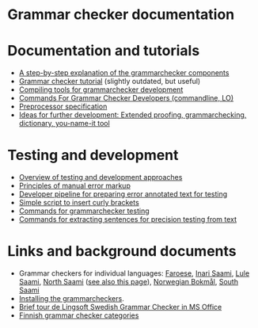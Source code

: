 # Grammar checker documentation

# Documentation and tutorials

- [A step-by-step explanation of the grammarchecker components](https://github.com/divvun/libdivvun/blob/master/README.org)
- [Grammar checker tutorial](doc/GrammarcheckerTutorial.html) (slightly outdated, but useful)
- [Compiling tools for grammarchecker development](doc/GrammarcheckerCompilation.html)
- [Commands For Grammar Checker Developers (commandline, LO)](../../tools/CommandsForGrammarCheckerDevelopers.html)
- [Preprocessor specification](doc/PreprocessorSpecification.html)
- [Ideas for further development: Extended proofing, grammarchecking, dictionary, you-name-it tool](extendedproofingtool.md)

# Testing and development

- [Overview of testing and development approaches](doc/grammarchecker-testing-overview.md)
- [Principles of manual error markup](../spelling/testdoc/error-markup.html)
- [Developer pipeline for preparing error annotated text for testing](preparing-annotated-text.md)
- [Simple script to insert curly brackets](curly-bracket.md)
- [Commands for grammarchecker testing](doc/grammarchecker_testing.html)
- [Commands for extracting sentences for precision testing from text](extracting-precision-sentences.md)


# Links and background documents

- Grammar checkers for individual languages: [Faroese](https://giellalt.github.io/lang-fao/gramcheck/), [Inari Saami](https://giellalt.github.io/lang-smn/gramcheck/), [Lule Saami](https://giellalt.github.io/lang-smj/gramcheck/), [North Saami](https://giellalt.github.io/lang-sme/gramcheck/) ([see also this page](NortSaamiGrammarchecker.html)), [Norwegian Bokmål](https://giellalt.github.io/lang-nob/gramcheck/),  [South Saami](https://giellalt.github.io/lang-sma/gramcheck/)
- [Installing the grammarcheckers](https://divvun.no/korrektur/gramcheck.html).
- [Brief tour de Lingsoft Swedish Grammar Checker in MS Office](doc/LingsoftGrammarChecker.html)
- [Finnish grammar checker categories](doc/LSFinnishGrammarCheckerCategories.html)


